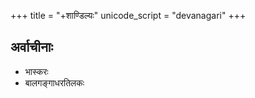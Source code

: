 +++
title = "+शाण्डिल्यः"
unicode_script = "devanagari"
+++

## अर्वाचीनाः
- भास्करः
- बालगङ्गाधरतिलकः

